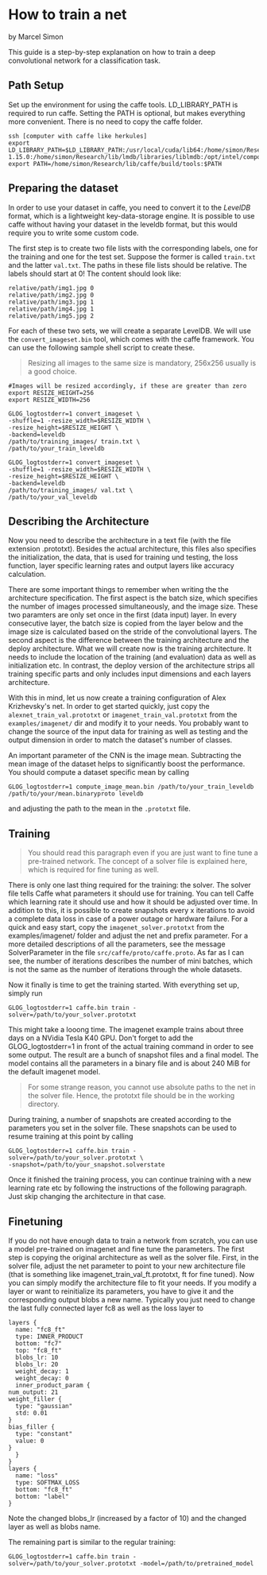 # How to train a net

by Marcel Simon

This guide is a step-by-step explanation on how to train a deep convolutional network for a classification task. 

## Path Setup
Set up the environment for using the caffe tools. LD_LIBRARY_PATH is required to run caffe. Setting the PATH is optional, but makes everything more convenient. There is no need to copy the caffe folder. 

    ssh [computer with caffe like herkules]
    export LD_LIBRARY_PATH=$LD_LIBRARY_PATH:/usr/local/cuda/lib64:/home/simon/Research/lib/gflags/lib:/usr/local/leveldb/leveldb-1.15.0:/home/simon/Research/lib/lmdb/libraries/liblmdb:/opt/intel/composer_xe_2013_sp1.0.080/mkl/lib/intel64:/usr/lib64
    export PATH=/home/simon/Research/lib/caffe/build/tools:$PATH

## Preparing the dataset

In order to use your dataset in caffe, you need to convert it to the _LevelDB_ format, which is a lightweight key-data-storage engine. It is possible to use caffe without having your dataset in the leveldb format, but this would require you to write some custom code. 


The first step is to create two file lists with the corresponding labels, one for the training and one for the test set. Suppose the former is called `train.txt` and the latter `val.txt`. The paths in these file lists should be relative. The labels should start at 0! The content should look like:

    relative/path/img1.jpg 0
    relative/path/img2.jpg 0
    relative/path/img3.jpg 1
    relative/path/img4.jpg 1
    relative/path/img5.jpg 2

For each of these two sets, we will create a separate LevelDB. We will use the `convert_imageset.bin` tool, which comes with the caffe framework. You can use the following sample shell script to create these. 

> Resizing all images to the same size is mandatory, 256x256 usually is a good choice. 


    #Images will be resized accordingly, if these are greater than zero
    export RESIZE_HEIGHT=256
    export RESIZE_WIDTH=256

    GLOG_logtostderr=1 convert_imageset \
	-shuffle=1 -resize_width=$RESIZE_WIDTH \
	-resize_height=$RESIZE_HEIGHT \
	-backend=leveldb
	/path/to/training_images/ train.txt \
	/path/to/your_train_leveldb 

    GLOG_logtostderr=1 convert_imageset \
	-shuffle=1 -resize_width=$RESIZE_WIDTH \
	-resize_height=$RESIZE_HEIGHT \
	-backend=leveldb
	/path/to/training_images/ val.txt \
	/path/to/your_val_leveldb 

## Describing the Architecture

Now you need to describe the architecture in a text file (with the file extension .prototxt). Besides the actual architecture, this files also specifies the initialization, the data, that is used for training und testing, the loss function, layer specific learning rates and output layers like accuracy calculation. 

There are some important things to remember when writing the the architecture specification. The first aspect is the batch size, which specifies the number of images processed simultaneously, and the image size. These two paramters are only set once in the first (data input) layer. In every consecutive layer, the batch size is copied from the layer below and the image size is calculated based on the stride of the convolutional layers. The second aspect is the difference between the training architecture and the deploy architecture. What we will create now is the training architecture. It needs to include the location of the training (and evaluation) data as well as initialization etc. In contrast, the deploy version of the architecture strips all training specific parts and only includes input dimensions and each layers architecture. 

With this in mind, let us now create a training configuration of Alex Krizhevsky's net. In order to get started quickly, just copy the `alexnet_train_val.prototxt` or `imagenet_train_val.prototxt` from the `examples/imagenet/` dir and modify it to your needs. You probably want to change the source of the input data for training as well as testing and the output dimension in order to match the dataset's number of classes. 

An important parameter of the CNN is the image mean. Subtracting the mean image of the dataset helps to significantly boost the performance. You should compute a dataset specific mean by calling 

    GLOG_logtostderr=1 compute_image_mean.bin /path/to/your_train_leveldb /path/to/your/mean.binaryproto leveldb

and adjusting the path to the mean in the `.prototxt` file.

## Training
> You should read this paragraph even if you are just want to fine tune a pre-trained network. The concept of a solver file is explained here, which is required for fine tuning as well. 

There is only one last thing required for the training: the solver. The solver file tells Caffe what parameters it should use for training. You can tell Caffe which learning rate it should use and how it should be adjusted over time. In addition to this, it is possible to create snapshots every x iterations to avoid a complete data loss in case of a power outage or hardware failure. For a quick and easy start, copy the `imagenet_solver.prototxt` from the examples/imagenet/ folder and adjust the net and prefix parameter. For a more detailed descriptions of all the parameters, see the message SolverParameter in the file `src/caffe/proto/caffe.proto`. As far as I can see, the number of iterations describes the number of mini batches, which is not the same as the number of iterations through the whole datasets. 

Now it finally is time to get the training started. With everything set up, simply run 

    GLOG_logtostderr=1 caffe.bin train -solver=/path/to/your_solver.prototxt

This might take a looong time. The imagenet example trains about three days on a NVidia Tesla K40 GPU. Don't forget to add the GLOG_logtostderr=1 in front of the actual training command in order to see some output. The result are a bunch of snapshot files and a final model. The model contains all the parameters in a binary file and is about 240 MiB for the default imagenet model.

> For some strange reason, you cannot use absolute paths to the net in the solver file. Hence, the prototxt file should be in the working directory. 

During training, a number of snapshots are created according to the parameters you set in the solver file. These snapshots can be used to resume training at this point by calling 

    GLOG_logtostderr=1 caffe.bin train -solver=/path/to/your_solver.prototxt \
	-snapshot=/path/to/your_snapshot.solverstate

Once it finished the training process, you can continue training with a new learning rate etc by following the instructions of the following paragraph. Just skip changing the architecture in that case. 

## Finetuning
If you do not have enough data to train a network from scratch, you can use a model pre-trained on imagenet and fine tune the parameters. The first step is copying the original architecture as well as the solver file. First, in the solver file, adjust the net parameter to point to your new architecture file (that is something like imagenet_train_val_ft.prototxt, ft for fine tuned). Now you can simply modify the architecture file to fit your needs. If you modify a layer or want to reinitialize its parameters, you have to give it and the corresponding output blobs a new name. Typically you just need to change the last fully connected layer fc8 as well as the loss layer to 

    layers {
      name: "fc8_ft"
      type: INNER_PRODUCT
      bottom: "fc7"
      top: "fc8_ft"
      blobs_lr: 10
      blobs_lr: 20
      weight_decay: 1
      weight_decay: 0
      inner_product_param {
	num_output: 21
	weight_filler {
	  type: "gaussian"
	  std: 0.01
	}
	bias_filler {
	  type: "constant"
	  value: 0
	}
      }
    }
    layers {
      name: "loss"
      type: SOFTMAX_LOSS
      bottom: "fc8_ft"
      bottom: "label"
    }

Note the changed blobs_lr (increased by a factor of 10) and the changed layer as well as blobs name. 

The remaining part is similar to the regular training:

    GLOG_logtostderr=1 caffe.bin train -solver=/path/to/your_solver.prototxt -model=/path/to/pretrained_model
